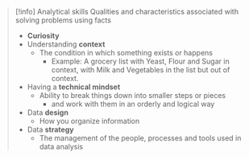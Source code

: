 > [!info] Analytical skills
> Qualities and characteristics associated with solving problems using facts
> 
> - __Curiosity__
> - Understanding __context__
> 	- The condition in which something exists or happens
> 		- Example: A grocery list with Yeast, Flour and Sugar in context, with Milk and Vegetables in the list but out of context.
> - Having a __technical mindset__
> 	- Ability to break things down into smaller steps or pieces
> 		- and work with them in an orderly and logical way
> - Data __design__
> 	- How you organize information
> - Data __strategy__
> 	- The management of the people, processes and tools used in data analysis


